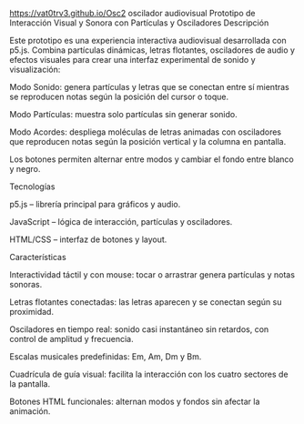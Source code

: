 https://vat0trv3.github.io/Osc2
oscilador audiovisual
Prototipo de Interacción Visual y Sonora con Partículas y Osciladores
Descripción

Este prototipo es una experiencia interactiva audiovisual desarrollada con p5.js.
Combina partículas dinámicas, letras flotantes, osciladores de audio y efectos visuales para crear una interfaz experimental de sonido y visualización:

Modo Sonido: genera partículas y letras que se conectan entre sí mientras se reproducen notas según la posición del cursor o toque.

Modo Partículas: muestra solo partículas sin generar sonido.

Modo Acordes: despliega moléculas de letras animadas con osciladores que reproducen notas según la posición vertical y la columna en pantalla.

Los botones permiten alternar entre modos y cambiar el fondo entre blanco y negro.

Tecnologías

p5.js – librería principal para gráficos y audio.

JavaScript – lógica de interacción, partículas y osciladores.

HTML/CSS – interfaz de botones y layout.

Características

Interactividad táctil y con mouse: tocar o arrastrar genera partículas y notas sonoras.

Letras flotantes conectadas: las letras aparecen y se conectan según su proximidad.

Osciladores en tiempo real: sonido casi instantáneo sin retardos, con control de amplitud y frecuencia.

Escalas musicales predefinidas: Em, Am, Dm y Bm.

Cuadrícula de guía visual: facilita la interacción con los cuatro sectores de la pantalla.

Botones HTML funcionales: alternan modos y fondos sin afectar la animación.
